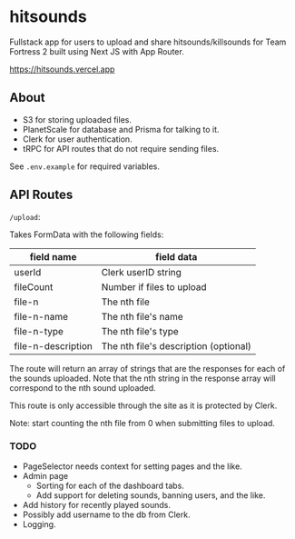 # hitsounds

Fullstack app for users to upload and share hitsounds/killsounds for Team Fortress 2 built using Next JS with App Router.

https://hitsounds.vercel.app

## About

-   S3 for storing uploaded files.
-   PlanetScale for database and Prisma for talking to it.
-   Clerk for user authentication.
-   tRPC for API routes that do not require sending files.

See `.env.example` for required variables.

## API Routes

`/upload`:

Takes FormData with the following fields:

| field name         | field data                            |
| ------------------ | ------------------------------------- |
| userId             | Clerk userID string                   |
| fileCount          | Number if files to upload             |
| file-n             | The nth file                          |
| file-n-name        | The nth file's name                   |
| file-n-type        | The nth file's type                   |
| file-n-description | The nth file's description (optional) |

The route will return an array of strings that are the responses for each of the sounds uploaded. Note that the nth string in the response array will correspond to the nth sound uploaded.

This route is only accessible through the site as it is protected by Clerk.

Note: start counting the nth file from 0 when submitting files to upload.

### TODO

-   PageSelector needs context for setting pages and the like.
-   Admin page
    -   Sorting for each of the dashboard tabs.
    -   Add support for deleting sounds, banning users, and the like.
-   Add history for recently played sounds.
-   Possibly add username to the db from Clerk.
-   Logging.
